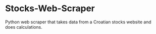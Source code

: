 # Stocks-Web-Scraper
Python web scraper that takes data from a Croatian stocks website and does calculations.
